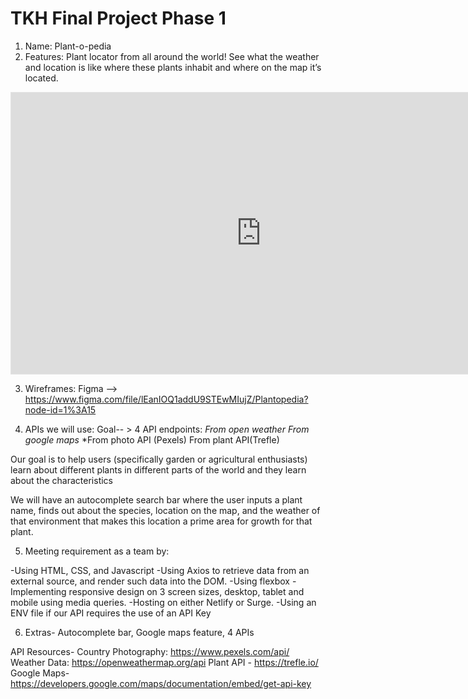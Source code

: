# TKH Final Project Phase 1

1. Name: Plant-o-pedia
2. Features:  Plant locator from all around the world! See what the weather and location is like where these plants inhabit and where on the map it’s located.

<iframe style="border: 1px solid rgba(0, 0, 0, 0.1);" width="800" height="450" src="https://www.figma.com/embed?embed_host=share&url=https%3A%2F%2Fwww.figma.com%2Ffile%2FlEanIOQ1addU9STEwMIujZ%2FPlant-o-pedia%3Fnode-id%3D0%253A1" allowfullscreen></iframe>

3. Wireframes: 
Figma --> https://www.figma.com/file/lEanIOQ1addU9STEwMIujZ/Plantopedia?node-id=1%3A15

 4. APIs we will use: Goal-- > 4 API endpoints: 
*From open weather*
*From google maps*
*From photo API (Pexels)
From plant API(Trefle)

Our goal is to help users (specifically garden or agricultural enthusiasts) learn about different plants in different parts of the world and they learn about the characteristics

We will have an autocomplete search bar where the user inputs a plant name, finds out about the species, location on the map, and the weather of that environment that makes this location a prime area for growth for that plant.

5. Meeting requirement as a team by:

-Using HTML, CSS, and Javascript
-Using Axios to retrieve data from an external source, and render such data into the DOM.
-Using flexbox
-Implementing responsive design on 3 screen sizes, desktop, tablet and mobile using media queries.
-Hosting on either Netlify or Surge.
-Using an ENV file if our API requires the use of an API Key

6. Extras- Autocomplete bar, Google maps feature, 4 APIs

API Resources-
Country Photography: https://www.pexels.com/api/
Weather Data: https://openweathermap.org/api 
Plant API - https://trefle.io/
Google Maps- https://developers.google.com/maps/documentation/embed/get-api-key

